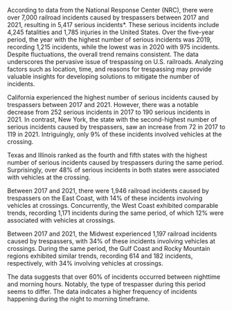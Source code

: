 According to data from the National Response Center (NRC), there were over 7,000 railroad incidents caused by trespassers between 2017 and 2021, resulting in 5,417 serious incidents*. These serious incidents include 4,245 fatalities and 1,785 injuries in the United States. Over the five-year period, the year with the highest number of serious incidents was 2019, recording 1,215 incidents, while the lowest was in 2020 with 975 incidents. Despite fluctuations, the overall trend remains consistent. The data underscores the pervasive issue of trespassing on U.S. railroads. 
Analyzing factors such as location, time, and reasons for trespassing may provide valuable insights for developing solutions to mitigate the number of incidents.


California experienced the highest number of serious incidents caused by trespassers between 2017 and 2021. However, there was a notable decrease from 252 serious incidents in 2017 to 190 serious incidents in 2021. In contrast, New York, the state with the second-highest number of serious incidents caused by trespassers, saw an increase from 72 in 2017 to 119 in 2021. Intriguingly, only 9% of these incidents involved vehicles at the crossing.

Texas and Illinois ranked as the fourth and fifth states with the highest number of serious incidents caused by trespassers during the same period. Surprisingly, over 48% of serious incidents in both states were associated with vehicles at the crossing.


Between 2017 and 2021, there were 1,946 railroad incidents caused by trespassers on the East Coast, with 14% of these incidents involving vehicles at crossings. 
Concurrently, the West Coast exhibited comparable trends, recording 1,171 incidents during the same period, of which 12% were associated with vehicles at crossings.

Between 2017 and 2021, the Midwest experienced 1,197 railroad incidents caused by trespassers, with 34% of these incidents involving vehicles at crossings. 
During the same period, the Gulf Coast and Rocky Mountain regions exhibited similar trends, recording 614 and 182 incidents, respectively, with 34% involving vehicles at crossings.

The data suggests that over 60% of incidents occurred between nighttime and morning hours. Notably, the type of trespasser during this period seems to differ. 
The data indicates a higher frequency of incidents happening during the night to morning timeframe.
